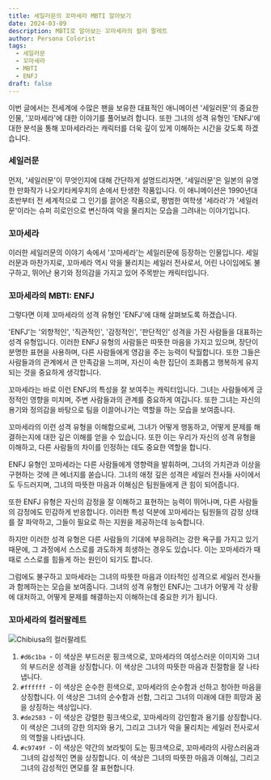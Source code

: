 ```yaml
---
title: 세일러문의 꼬마세라 MBTI 알아보기
date: 2024-03-09
description: MBTI로 알아보는 꼬마세라의 컬러 팔레트
author: Persona Colorist
tags:
  - 세일러문
  - 꼬마세라
  - MBTI
  - ENFJ
draft: false
---
```


이번 글에서는 전세계에 수많은 팬을 보유한 대표적인 애니메이션 '세일러문'의 중요한 인물, '꼬마세라'에 대한 이야기를 풀어보려 합니다. 또한 그녀의 성격 유형인 'ENFJ'에 대한 분석을 통해 꼬마세라라는 캐릭터를 더욱 깊이 있게 이해하는 시간을 갖도록 하겠습니다.

### 세일러문
먼저, '세일러문'이 무엇인지에 대해 간단하게 설명드리자면, '세일러문'은 일본의 유명한 만화작가 나오키타케우치의 손에서 탄생한 작품입니다. 이 애니메이션은 1990년대 초반부터 전 세계적으로 그 인기를 끌어온 작품으로, 평범한 여학생 '세라라'가 '세일러문'이라는 슈퍼 히로인으로 변신하여 악을 물리치는 모습을 그려내는 이야기입니다.

### 꼬마세라
이러한 세일러문의 이야기 속에서 '꼬마세라'는 세일러문에 등장하는 인물입니다. 세일러문과 마찬가지로, 꼬마세라 역시 악을 물리치는 세일러 전사로서, 어린 나이임에도 불구하고, 뛰어난 용기와 정의감을 가지고 있어 주목받는 캐릭터입니다.

### 꼬마세라의 MBTI: ENFJ
그렇다면 이제 꼬마세라의 성격 유형인 'ENFJ'에 대해 살펴보도록 하겠습니다.

'ENFJ'는 '외향적인', '직관적인', '감정적인', '판단적인' 성격을 가진 사람들을 대표하는 성격 유형입니다. 이러한 ENFJ 유형의 사람들은 따뜻한 마음을 가지고 있으며, 장단이 분명한 표현을 사용하며, 다른 사람들에게 영감을 주는 능력이 탁월합니다. 또한 그들은 사람들과의 관계에서 큰 만족감을 느끼며, 자신이 속한 집단이 조화롭고 행복하게 유지되는 것을 중요하게 생각합니다.

꼬마세라는 바로 이런 ENFJ의 특성을 잘 보여주는 캐릭터입니다. 그녀는 사람들에게 긍정적인 영향을 미치며, 주변 사람들과의 관계를 중요하게 여깁니다. 또한 그녀는 자신의 용기와 정의감을 바탕으로 팀을 이끌어나가는 역할을 하는 모습을 보여줍니다.

꼬마세라의 이런 성격 유형을 이해함으로써, 그녀가 어떻게 행동하고, 어떻게 문제를 해결하는지에 대한 깊은 이해를 얻을 수 있습니다. 또한 이는 우리가 자신의 성격 유형을 이해하고, 다른 사람들의 차이를 인정하는 데도 중요한 역할을 합니다.

ENFJ 유형인 꼬마세라는 다른 사람들에게 영향력을 발휘하며, 그녀의 가치관과 이상을 구현하는 것에 큰 에너지를 쏟습니다. 그녀의 애정 깊은 성격은 세일러 전사들 사이에서도 두드러지며, 그녀의 따뜻한 마음과 이해심은 팀원들에게 큰 힘이 되어줍니다.

또한 ENFJ 유형은 자신의 감정을 잘 이해하고 표현하는 능력이 뛰어나며, 다른 사람들의 감정에도 민감하게 반응합니다. 이러한 특성 덕분에 꼬마세라는 팀원들의 감정 상태를 잘 파악하고, 그들이 필요로 하는 지원을 제공하는데 능숙합니다.

하지만 이러한 성격 유형은 다른 사람들의 기대에 부응하려는 강한 욕구를 가지고 있기 때문에, 그 과정에서 스스로를 과도하게 희생하는 경우도 있습니다. 이는 꼬마세라가 때때로 스스로를 힘들게 하는 원인이 되기도 합니다.

그럼에도 불구하고 꼬마세라는 그녀의 따뜻한 마음과 이타적인 성격으로 세일러 전사들과 함께하는는 모습을 보여줍니다. 그녀의 성격 유형인 ENFJ는 그녀가 어떻게 각 상황에 대처하고, 어떻게 문제를 해결하는지 이해하는데 중요한 키가 됩니다.

### 꼬마세라의 컬러팔레트

![Chibiusa의 컬러팔레트](https://i.imgur.com/HekSsPF.png#center)


1. `#d6c1ba `- 이 색상은 부드러운 핑크색으로, 꼬마세라의 여성스러운 이미지와 그녀의 부드러운 성격을 상징합니다. 이 색상은 그녀의 따뜻한 마음과 친절함을 잘 나타냅니다. 
2. `#ffffff `- 이 색상은 순수한 흰색으로, 꼬마세라의 순수함과 선하고 청아한 마음을 상징합니다. 이 색상은 그녀의 순수함과 선함, 그리고 그녀의 미래에 대한 희망과 꿈을 상징하는 색상입니다. 
3. `#de2583 `- 이 색상은 강렬한 핑크색으로, 꼬마세라의 강인함과 용기를 상징합니다. 이 색상은 그녀의 강한 의지와 용기, 그리고 그녀가 악을 물리치는 세일러 전사로서의 역할을 나타냅니다. 
4. `#c9749f `- 이 색상은 약간의 보라빛이 도는 핑크색으로, 꼬마세라의 사랑스러움과 그녀의 감성적인 면을 상징합니다. 이 색상은 그녀의 따뜻한 마음과 이해심, 그리고 그녀의 감성적인 면모를 잘 표현합니다.



